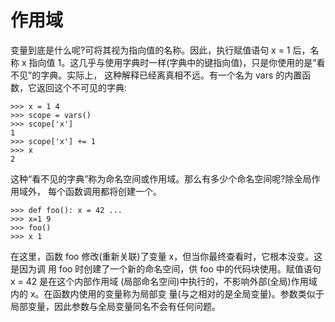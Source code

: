 # 作用域

变量到底是什么呢?可将其视为指向值的名称。因此，执行赋值语句 x = 1 后，名称 x 指向值 1。这几乎与使用字典时一样(字典中的键指向值)，只是你使用的是“看不见”的字典。实际上， 这种解释已经离真相不远。有一个名为 vars 的内置函数，它返回这个不可见的字典:

```python3
>>> x = 1 4
>>> scope = vars()
>>> scope['x']
1
>>> scope['x'] += 1
>>> x
2
```

这种“看不见的字典”称为命名空间或作用域。那么有多少个命名空间呢?除全局作用域外， 每个函数调用都将创建一个。

```python3
>>> def foo(): x = 42 ...
>>> x=1 9
>>> foo()
>>> x 1
```

在这里，函数 foo 修改(重新关联)了变量 x，但当你最终查看时，它根本没变。这是因为调 用 foo 时创建了一个新的命名空间，供 foo 中的代码块使用。赋值语句 x = 42 是在这个内部作用域 (局部命名空间)中执行的，不影响外部(全局)作用域内的 x。在函数内使用的变量称为局部变
量(与之相对的是全局变量)。参数类似于局部变量，因此参数与全局变量同名不会有任何问题。

<script>
function run(target) {
    if (window.runner == undefined) {
        alert('在APP版本中才可以运行')
        return
    }

    if (target.innerHTML == '收起') {
        target.innerHTML = '运行'
        target.parentElement.getElementsByTagName('pre').item(0).style.display = 'none'
    } else {
        target.innerHTML = '收起'
        code = target.parentElement.parentElement.getElementsByTagName('code').item(0).innerText
        result = window.runner(code,'python')
        target.parentElement.getElementsByTagName('code').item(0).innerHTML = result
        target.parentElement.getElementsByTagName('pre').item(0).style.display = 'block'
    }
}
</script>
